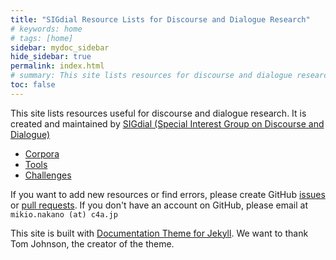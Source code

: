 ```yaml
---
title: "SIGdial Resource Lists for Discourse and Dialogue Research"
# keywords: home
# tags: [home]
sidebar: mydoc_sidebar
hide_sidebar: true
permalink: index.html
# summary: This site lists resources for discourse and dialogue research.
toc: false
---
```


This site lists resources useful for discourse and dialogue research. It is created and maintained by [SIGdial (Special Interest Group on Discourse and Dialogue)](https://www.sigdial.org/)

- [Corpora](corpora.html)
- [Tools](tools.html) 
- [Challenges](challenges.html)

If you want to add new resources or find errors, please create GitHub [issues](https://github.com/sigdial/sigdial-resources/issues) or [pull requests](https://github.com/sigdial/sigdial-resources/pulls). If you don't have an account on GitHub, please email at `mikio.nakano (at) c4a.jp`

This site is built with [Documentation Theme for Jekyll](https://idratherbewriting.com/documentation-theme-jekyll/). We want to thank Tom Johnson, the creator of the theme.
